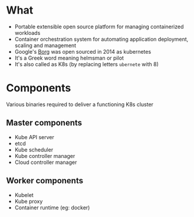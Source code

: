 # What

* Portable extensible open source platform for managing containerized workloads
* Container orchestration system for automating application deployment, scaling and management
* Google's [Borg](https://ai.google/research/pubs/pub43438) was open sourced in 2014 as kubernetes
* It's a Greek word meaning helmsman or pilot
* It's also called as K8s (by replacing letters `ubernete` with 8)


# Components

Various binaries required to deliver a functioning K8s cluster

## Master components
* Kube API server
* etcd
* Kube scheduler
* Kube controller manager
* Cloud controller manager

## Worker components
* Kubelet
* Kube proxy
* Container runtime (eg: docker)
